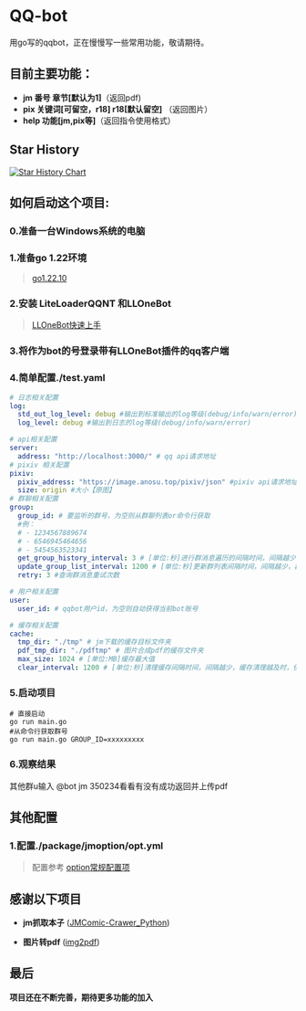 # QQ-bot
用go写的qqbot，正在慢慢写一些常用功能，敬请期待。
## 目前主要功能：
* **jm 番号 章节[默认为1]**（返回pdf)
* **pix 关键词[可留空，r18] r18[默认留空]** （返回图片）
* **help 功能[jm,pix等]**（返回指令使用格式）
## Star History

[![Star History Chart](https://api.star-history.com/svg?repos=xiao-en-5970/QQ-bot&type=Timeline)](https://www.star-history.com/#xiao-en-5970/QQ-bot&Timeline)
## 如何启动这个项目:
### 0.准备一台Windows系统的电脑
### 1.准备go 1.22环境 
> [go1.22.10](https://golang.google.cn/dl/go1.22.10.windows-amd64.msi) 
### 2.安装 LiteLoaderQQNT 和LLOneBot
> [LLOneBot快速上手](https://llonebot.com/zh-CN/guide/getting-started)
### 3.将作为bot的号登录带有LLOneBot插件的qq客户端
### 4.简单配置./test.yaml
```yaml
# 日志相关配置
log:
  std_out_log_level: debug #输出到标准输出的log等级(debug/info/warn/error)
  log_level: debug #输出到日志的log等级(debug/info/warn/error)

# api相关配置
server:
  address: "http://localhost:3000/" # qq api请求地址
# pixiv 相关配置
pixiv:
  pixiv_address: "https://image.anosu.top/pixiv/json" #pixiv api请求地址
  size: origin #大小【原图】
# 群聊相关配置
group:
  group_id: # 要监听的群号，为空则从群聊列表or命令行获取
  #例：
  # - 1234567889674
  # - 6546945464656
  # - 5454563523341
  get_group_history_interval: 3 # [单位:秒]进行群消息遍历的间隔时间，间隔越少，bot响应越快，但是消耗资源越多
  update_group_list_interval: 1200 # [单位:秒]更新群列表间隔时间，间隔越少，群列表更新越及时，但是消耗资源越多
  retry: 3 #查询群消息重试次数

# 用户相关配置
user:
  user_id: # qqbot用户id，为空则自动获得当前bot账号

# 缓存相关配置
cache:
  tmp_dir: "./tmp" # jm下载的缓存目标文件夹
  pdf_tmp_dir: "./pdftmp" # 图片合成pdf的缓存文件夹
  max_size: 1024 # [单位:MB]缓存最大值
  clear_interval: 1200 # [单位:秒]清理缓存间隔时间，间隔越少，缓存清理越及时，但是会阻塞文件操作

```

### 5.启动项目
```shell
# 直接启动
go run main.go
#从命令行获取群号
go run main.go GROUP_ID=xxxxxxxxx
```
### 6.观察结果
其他群u输入 @bot jm 350234看看有没有成功返回并上传pdf

## 其他配置
### 1.配置./package/jmoption/opt.yml
> 配置参考 [option常规配置项](https://jmcomic.readthedocs.io/zh-cn/latest/option_file_syntax/)
## 感谢以下项目
* **jm抓取本子** ([JMComic-Crawer_Python](https://github.com/hect0x7/JMComic-Crawler-Python))

* **图片转pdf** ([img2pdf](https://gitlab.mister-muffin.de/josch/img2pdf))

## 最后
**项目还在不断完善，期待更多功能的加入**

